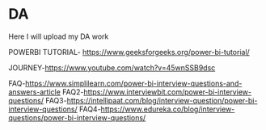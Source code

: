 # DA
Here I will upload my DA work


POWERBI TUTORIAL-  https://www.geeksforgeeks.org/power-bi-tutorial/

JOURNEY-https://www.youtube.com/watch?v=45wnSSB9dsc

FAQ-https://www.simplilearn.com/power-bi-interview-questions-and-answers-article
FAQ2-https://www.interviewbit.com/power-bi-interview-questions/
FAQ3-https://intellipaat.com/blog/interview-question/power-bi-interview-questions/
FAQ4-https://www.edureka.co/blog/interview-questions/power-bi-interview-questions/

